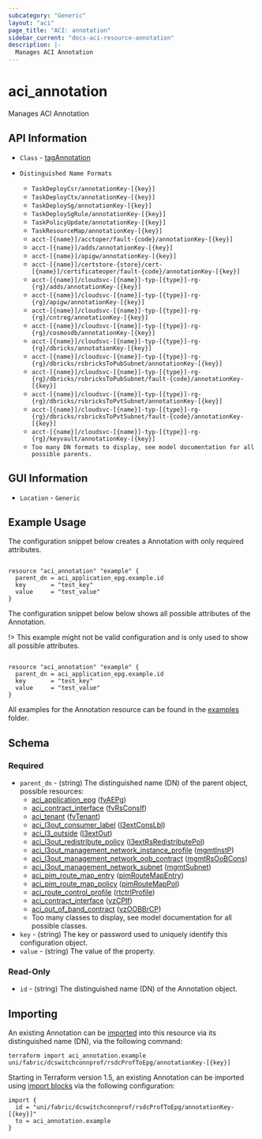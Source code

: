 ```yaml
---
subcategory: "Generic"
layout: "aci"
page_title: "ACI: annotation"
sidebar_current: "docs-aci-resource-annotation"
description: |-
  Manages ACI Annotation
---
```


# aci_annotation #

Manages ACI Annotation

## API Information ##

* `Class` - [tagAnnotation](https://pubhub.devnetcloud.com/media/model-doc-521/docs/app/index.html#/objects/tagAnnotation/overview)

* `Distinguished Name Formats`
  - `TaskDeployCsr/annotationKey-[{key}]`
  - `TaskDeployCtx/annotationKey-[{key}]`
  - `TaskDeploySg/annotationKey-[{key}]`
  - `TaskDeploySgRule/annotationKey-[{key}]`
  - `TaskPolicyUpdate/annotationKey-[{key}]`
  - `TaskResourceMap/annotationKey-[{key}]`
  - `acct-[{name}]/acctoper/fault-{code}/annotationKey-[{key}]`
  - `acct-[{name}]/adds/annotationKey-[{key}]`
  - `acct-[{name}]/apigw/annotationKey-[{key}]`
  - `acct-[{name}]/certstore-{store}/cert-[{name}]/certificateoper/fault-{code}/annotationKey-[{key}]`
  - `acct-[{name}]/cloudsvc-[{name}]-typ-[{type}]-rg-{rg}/adds/annotationKey-[{key}]`
  - `acct-[{name}]/cloudsvc-[{name}]-typ-[{type}]-rg-{rg}/apigw/annotationKey-[{key}]`
  - `acct-[{name}]/cloudsvc-[{name}]-typ-[{type}]-rg-{rg}/cntreg/annotationKey-[{key}]`
  - `acct-[{name}]/cloudsvc-[{name}]-typ-[{type}]-rg-{rg}/cosmosdb/annotationKey-[{key}]`
  - `acct-[{name}]/cloudsvc-[{name}]-typ-[{type}]-rg-{rg}/dbricks/annotationKey-[{key}]`
  - `acct-[{name}]/cloudsvc-[{name}]-typ-[{type}]-rg-{rg}/dbricks/rsbricksToPubSubnet/annotationKey-[{key}]`
  - `acct-[{name}]/cloudsvc-[{name}]-typ-[{type}]-rg-{rg}/dbricks/rsbricksToPubSubnet/fault-{code}/annotationKey-[{key}]`
  - `acct-[{name}]/cloudsvc-[{name}]-typ-[{type}]-rg-{rg}/dbricks/rsbricksToPvtSubnet/annotationKey-[{key}]`
  - `acct-[{name}]/cloudsvc-[{name}]-typ-[{type}]-rg-{rg}/dbricks/rsbricksToPvtSubnet/fault-{code}/annotationKey-[{key}]`
  - `acct-[{name}]/cloudsvc-[{name}]-typ-[{type}]-rg-{rg}/keyvault/annotationKey-[{key}]`
  - `Too many DN formats to display, see model documentation for all possible parents.`

## GUI Information ##

* `Location` - `Generic`

## Example Usage ##

The configuration snippet below creates a Annotation with only required attributes.

```hcl

resource "aci_annotation" "example" {
  parent_dn = aci_application_epg.example.id
  key       = "test_key"
  value     = "test_value"
}
  ```

The configuration snippet below below shows all possible attributes of the Annotation.

!> This example might not be valid configuration and is only used to show all possible attributes.

```hcl

resource "aci_annotation" "example" {
  parent_dn = aci_application_epg.example.id
  key       = "test_key"
  value     = "test_value"
}

```

All examples for the Annotation resource can be found in the [examples](https://github.com/CiscoDevNet/terraform-provider-aci/examples/resources/aci_annotation) folder.

## Schema

### Required

* `parent_dn` - (string) The distinguished name (DN) of the parent object, possible resources:
  - [aci_application_epg](https://registry.terraform.io/providers/CiscoDevNet/aci/latest/docs/resources/application_epg) ([fvAEPg](https://pubhub.devnetcloud.com/media/model-doc-521/docs/app/index.html#/objects/fvAEPg/overview))
  - [aci_contract_interface](https://registry.terraform.io/providers/CiscoDevNet/aci/latest/docs/resources/contract_interface) ([fvRsConsIf](https://pubhub.devnetcloud.com/media/model-doc-521/docs/app/index.html#/objects/fvRsConsIf/overview))
  - [aci_tenant](https://registry.terraform.io/providers/CiscoDevNet/aci/latest/docs/resources/tenant) ([fvTenant](https://pubhub.devnetcloud.com/media/model-doc-521/docs/app/index.html#/objects/fvTenant/overview))
  - [aci_l3out_consumer_label](https://registry.terraform.io/providers/CiscoDevNet/aci/latest/docs/resources/l3out_consumer_label) ([l3extConsLbl](https://pubhub.devnetcloud.com/media/model-doc-521/docs/app/index.html#/objects/l3extConsLbl/overview))
  - [aci_l3_outside](https://registry.terraform.io/providers/CiscoDevNet/aci/latest/docs/resources/l3_outside) ([l3extOut](https://pubhub.devnetcloud.com/media/model-doc-521/docs/app/index.html#/objects/l3extOut/overview))
  - [aci_l3out_redistribute_policy](https://registry.terraform.io/providers/CiscoDevNet/aci/latest/docs/resources/l3out_redistribute_policy) ([l3extRsRedistributePol](https://pubhub.devnetcloud.com/media/model-doc-521/docs/app/index.html#/objects/l3extRsRedistributePol/overview))
  - [aci_l3out_management_network_instance_profile](https://registry.terraform.io/providers/CiscoDevNet/aci/latest/docs/resources/l3out_management_network_instance_profile) ([mgmtInstP](https://pubhub.devnetcloud.com/media/model-doc-521/docs/app/index.html#/objects/mgmtInstP/overview))
  - [aci_l3out_management_network_oob_contract](https://registry.terraform.io/providers/CiscoDevNet/aci/latest/docs/resources/l3out_management_network_oob_contract) ([mgmtRsOoBCons](https://pubhub.devnetcloud.com/media/model-doc-521/docs/app/index.html#/objects/mgmtRsOoBCons/overview))
  - [aci_l3out_management_network_subnet](https://registry.terraform.io/providers/CiscoDevNet/aci/latest/docs/resources/l3out_management_network_subnet) ([mgmtSubnet](https://pubhub.devnetcloud.com/media/model-doc-521/docs/app/index.html#/objects/mgmtSubnet/overview))
  - [aci_pim_route_map_entry](https://registry.terraform.io/providers/CiscoDevNet/aci/latest/docs/resources/pim_route_map_entry) ([pimRouteMapEntry](https://pubhub.devnetcloud.com/media/model-doc-521/docs/app/index.html#/objects/pimRouteMapEntry/overview))
  - [aci_pim_route_map_policy](https://registry.terraform.io/providers/CiscoDevNet/aci/latest/docs/resources/pim_route_map_policy) ([pimRouteMapPol](https://pubhub.devnetcloud.com/media/model-doc-521/docs/app/index.html#/objects/pimRouteMapPol/overview))
  - [aci_route_control_profile](https://registry.terraform.io/providers/CiscoDevNet/aci/latest/docs/resources/route_control_profile) ([rtctrlProfile](https://pubhub.devnetcloud.com/media/model-doc-521/docs/app/index.html#/objects/rtctrlProfile/overview))
  - [aci_contract_interface](https://registry.terraform.io/providers/CiscoDevNet/aci/latest/docs/resources/contract_interface) ([vzCPIf](https://pubhub.devnetcloud.com/media/model-doc-521/docs/app/index.html#/objects/vzCPIf/overview))
  - [aci_out_of_band_contract](https://registry.terraform.io/providers/CiscoDevNet/aci/latest/docs/resources/out_of_band_contract) ([vzOOBBrCP](https://pubhub.devnetcloud.com/media/model-doc-521/docs/app/index.html#/objects/vzOOBBrCP/overview))
  - Too many classes to display, see model documentation for all possible classes.
* `key` - (string) The key or password used to uniquely identify this configuration object.
* `value` - (string) The value of the property.

### Read-Only

* `id` - (string) The distinguished name (DN) of the Annotation object.

## Importing

An existing Annotation can be [imported](https://www.terraform.io/docs/import/index.html) into this resource via its distinguished name (DN), via the following command:

```
terraform import aci_annotation.example uni/fabric/dcswitchconnprof/rsdcProfToEpg/annotationKey-[{key}]
```

Starting in Terraform version 1.5, an existing Annotation can be imported 
using [import blocks](https://developer.hashicorp.com/terraform/language/import) via the following configuration:

```
import {
  id = "uni/fabric/dcswitchconnprof/rsdcProfToEpg/annotationKey-[{key}]"
  to = aci_annotation.example
}
```
